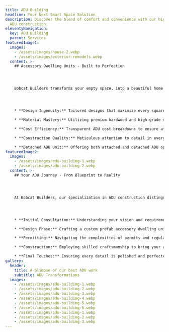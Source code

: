 ```yaml
---
title: ADU Building
headline: Your Next Smart Space Solution
description: Discover the blend of comfort and convenience with our high-quality
  ADU construction.
eleventyNavigation:
  key: ADU Building
  parent: Services
featuredImage1:
  images:
    - /assets/images/house-2.webp
    - /assets/images/exterior-remodels.webp
  content: >-
    ## Accessory Dwelling Units - Built to Perfection




    Bobcat Builders transforms your empty space, into a beautiful home – something that's missing for many people to complete their daily lifestyle. We rely on our skill, innovation and creative mindset to design your ADU specifically for your needs. Our focus is on quality materials, thoughtful design and flawless workmanship, all of which are guaranteed and backed by our Two Year Satisfaction Guarantee!




    * **Design Ingenuity:** Tailored designs that maximize every square foot.

    * **Material Mastery:** Utilizing premium hardwood and high-grade materials for lasting durability.

    * **Cost Efficiency:** Transparent ADU cost breakdowns to ensure affordability without compromising on quality.

    * **Construction Quality:** Meticulous attention to detail in every phase of general construction.

    * **Detached ADU Unit:** Offering both attached and detached ADU options to suit your property layout.
featuredImage2:
  images:
    - /assets/images/adu-building-1.webp
    - /assets/images/adu-building-2.webp
  content: >-
    ## Your ADU Journey - From Blueprint to Reality




    At Bobcat Builders, our specialization in ADU construction distinguishes us as a leading General Contracting Company. Our dedication to providing top-notch construction services is evident throughout the entire ADU building process. From the initial consultation to the finishing touches, we lead you through each stage, guaranteeing a smooth process and a durable end product.




    * **Initial Consultation:** Understanding your vision and requirements for the perfect ADU house.

    * **Design Phase:** Crafting a custom prefab accessory dwelling unit design that aligns with your aesthetic and functional needs.

    * **Permitting:** Navigating the complexities of permits and regulations for a hassle-free build.

    * **Construction:** Employing skilled craftsmanship to bring your additional dwelling unit to life.

    * **Final Touches:** Ensuring every detail is polished and perfected before handing over the keys.
gallery:
  header:
    title: A Glimpse of our best ADU work
    subtitle: ADU Transformations
  images:
    - /assets/images/adu-building-1.webp
    - /assets/images/adu-building-2.webp
    - /assets/images/adu-building-3.webp
    - /assets/images/adu-building-4.webp
    - /assets/images/adu-building-5.webp
    - /assets/images/adu-building-6.webp
    - /assets/images/adu-building-1.webp
    - /assets/images/adu-building-2.webp
    - /assets/images/adu-building-3.webp
---
```

